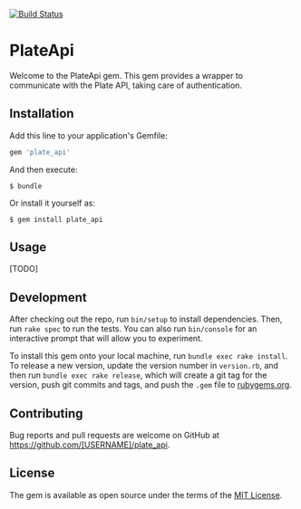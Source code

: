 [![Build Status](https://travis-ci.com/platehub/plate_api.svg?branch=master)](https://travis-ci.com/platehub/plate_api)

# PlateApi

Welcome to the PlateApi gem. This gem provides a wrapper to communicate with the Plate API, taking care of
authentication.

## Installation

Add this line to your application's Gemfile:

```ruby
gem 'plate_api'
```

And then execute:

    $ bundle

Or install it yourself as:

    $ gem install plate_api

## Usage

[TODO]

## Development

After checking out the repo, run `bin/setup` to install dependencies. Then, run `rake spec` to run the tests. You can also run `bin/console` for an interactive prompt that will allow you to experiment.

To install this gem onto your local machine, run `bundle exec rake install`. To release a new version, update the version number in `version.rb`, and then run `bundle exec rake release`, which will create a git tag for the version, push git commits and tags, and push the `.gem` file to [rubygems.org](https://rubygems.org).

## Contributing

Bug reports and pull requests are welcome on GitHub at https://github.com/[USERNAME]/plate_api.

## License

The gem is available as open source under the terms of the [MIT License](https://opensource.org/licenses/MIT).
